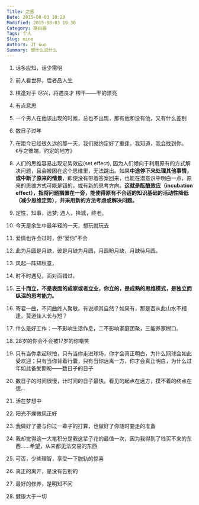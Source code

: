 ```yaml
---
Title: 之感
Date: 2015-08-03 10:20
Modified: 2015-08-03 19:30
Category: 路由器
Tags: 个人
Slug: mine
Authors: JT Guo
Summary: 想什么说什么
---
```


1. 话多应知，话少需明
2. 前人看世界，后者品人生
3. 棋逢对手 尽兴，将遇良才 榨干——干的漂亮
4. 有点意思
5. 一个男人在他该出现的时候，总也不出现，那有他和没有他，又有什么差别
6. 数日子过年
7. 在距今已经很久远的那一天，我们就约定好了重逢。我知道，我会找到你。《与之彼端，约定的地方》

8. 人们的思维容易出现定势效应(set effect), 因为人们倾向于利用原有的方式解决问题，且会被困在这个思维里，无法跳出。如果**中途停下来处理其他事情，或中断了原来的情景**，即使没有带着答案回来，也能在潜意识中明白一点，原来的思维方式可能是错的，或有新的思考方向。**这就是酝酿效应（incubation effect），指将问题搁置在一旁，能使得原有不合适的知识基础的活动性降低（减少思维定势），并采用新的方法考虑或解决问题。**
9. 定性，知事，选梦; 遇人，择城，终老。
10. 今天是余生中最年轻的一天，想玩就玩去
11. 爱情也许会过时，但“爱你”不会
12. 此为月圆是月缺，彼是月缺为月圆，月圆盼月缺，月缺待月圆。
13. 风起一阵知秋意，
14. 时不时遇见，面对面错过。
15. **三十而立，不是表面的成家或者立业，你立的，是成熟的思维模式，是独立而纵深的思考能力。**
16. 寄君一曲，不问曲终人聚散。有说顺其自然？如果有，那是否从此山水不相逢，莫道佳人长与短？
17. 什么是好工作：一不影响生活作息，二不影响家庭团聚，三能养家糊口。
18. 28岁的你会不会被17岁的你嘲笑
19. 只有当你拿起球拍，只有当你走进球场，你才会真正明白，为什么网球会如此受欢迎；只有当你背着行囊，只有当你远离一方，你才会真正明白，为什么过年如此备受期盼——数日子的日子
20. 数日子的时间很慢，计时间的日子最快。看见的起点在远方，摸不着的终点在想…
21. 活在梦想中
22. 阳光不燥微风正好
23. 我做好了要与你过一辈子的打算，也做好了你随时要走的准备
24. 我却觉得这一大笔积分是我这辈子花的最值一次，因为我得到了钱买不来的东西……希望，从来都无法交易的东西
25. 可否，少些理智，享受一下脱轨的惊喜
26. 真正的离开，是没有告别的
27. 最好的修养，是明知不问
28. 健康大于一切